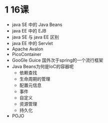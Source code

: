 # 1 16课
+ java SE 中的 Java Beans
+ java EE 中的 EJB
+ java SE 与 java EE 区别
+ java EE 中的 Servlet
+ Apache Avalon 
+ PicoContainer  
+ GooGle Guice 国外次于spring的一个流行框架
+ Java Beans为何是IoC的容器呢
    - 依赖查找
    - 生命周期的管理
    - 配置元信息
    - 事件
    - 自定义
    - 资源管理
    - 持久化
+ POJO